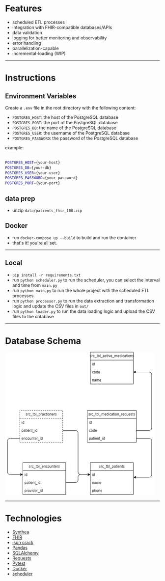# Features

- scheduled ETL processes
- integration with FHIR-compatible databases/APIs
- data validation
- logging for better monitoring and observability
- error handling
- parallelization-capable
- incremental-loading (WIP)

---

# Instructions

## Environment Variables

Create a `.env` file in the root directory with the following content:

- `POSTGRES_HOST`: the host of the PostgreSQL database
- `POSTGRES_PORT`: the port of the PostgreSQL database
- `POSTGRES_DB`: the name of the PostgreSQL database
- `POSTGRES_USER`: the username of the PostgreSQL database
- `POSTGRES_PASSWORD`: the password of the PostgreSQL database

example:

```bash

POSTGRES_HOST={your-host}
POSTGRES_DB={your-db}
POSTGRES_USER={your-user}
POSTGRES_PASSWORD={your-password}
POSTGRES_PORT={your-port}

```

## data prep

- unzip `data/patients_fhir_100.zip`

## Docker

- run `docker-compose up --build` to build and run the container
- that's it! you're all set.

<!-- - Run `docker-compose exec mendel python -m pytest` to run the tests
- Run `docker-compose exec mendel python -m pytest --cov-report=html` to run the tests and generate an HTML coverage report -->

---

## Local

- `pip install -r requirements.txt`
- run `python scheduler.py` to run the scheduler, you can select the interval and time from `main.py`
- run `python main.py` to run the whole project with the scheduled ETL processes
- run `python processor.py` to run the data extraction and transformation logic and update the CSV files in `out/`
- run `python loader.py` to run the data loading logic and upload the CSV files to the database

<!-- - `python -m pytest` -->

---

# Database Schema

![schema](resources/database_schema.png)

---

# Technologies

- [Synthea](https://github.com/synthetichealth/synthea)
- [FHIR](https://www.hl7.org/fhir/)
- [json crack](https://github.com/AykutSarac/jsoncrack.com)
- [Pandas](https://pandas.pydata.org/)
- [SQLAlchemy](https://www.sqlalchemy.org/)
- [Requests](https://requests.readthedocs.io/en/latest/)
- [Pytest](https://docs.pytest.org/en/7.1.x/)
- [Docker](https://www.docker.com/)
- [scheduler](https://pypi.org/project/schedule/)
